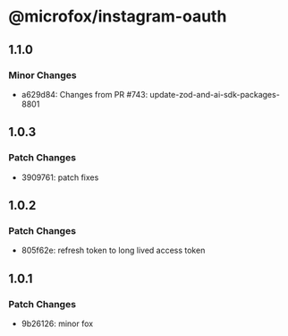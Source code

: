 # @microfox/instagram-oauth

## 1.1.0

### Minor Changes

- a629d84: Changes from PR #743: update-zod-and-ai-sdk-packages-8801

## 1.0.3

### Patch Changes

- 3909761: patch fixes

## 1.0.2

### Patch Changes

- 805f62e: refresh token to long lived access token

## 1.0.1

### Patch Changes

- 9b26126: minor fox
